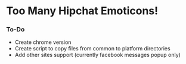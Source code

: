 # Too Many Hipchat Emoticons! #

### To-Do ###
* Create chrome version
* Create script to copy files from common to platform directories
* Add other sites support (currently facebook messages popup only)